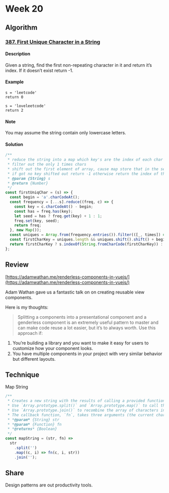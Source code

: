 # Week 20

## Algorithm

### [387. First Unique Character in a String](https://leetcode.com/problems/first-unique-character-in-a-string/)

#### Description

Given a string, find the first non-repeating character in it and return it’s index. If it doesn’t exist return -1.

#### Example

```example
s = 'leetcode'
return 0

s = 'loveleetcode'
return 2
```

#### Note

You may assume the string contain only lowercase letters.

#### Solution

```javascript
/**
 * reduce the string into a map which key's are the index of each char's unicode index, values are the increasing number based on each chars frequency
 * filter out the only 1 times chars
 * shift out the first element of array, cause map store that in the setted order.
 * if got no key shifted out return -1 otherwise return the index of the shifted out key which transform into letter using `String.fromCharCode()`
 * @param {String} s
 * @return {Number}
 */
const firstUniqChar = (s) => {
  const begin = 'a'.charCodeAt();
  const frequency = [...s].reduce((freq, c) => {
    const key = c.charCodeAt() - begin;
    const has = freq.has(key);
    let seed = has ? freq.get(key) + 1 : 1;
    freq.set(key, seed);
    return freq;
  }, new Map());
  const uniques = Array.from(frequency.entries()).filter(([_, times]) => times === 1);
  const firstCharKey = uniques.length && uniques.shift().shift() + begin;
  return firstCharKey ? s.indexOf(String.fromCharCode(firstCharKey)) : -1;
};
```

## Review

 [https://adamwathan.me/renderless-components-in-vuejs/](https://adamwathan.me/renderless-components-in-vuejs/) 

Adam Wathan gave us a fantastic talk on on creating reusable view components. 

Here is my thoughts:

> Splitting a components into a presentational component and a genderless component is an extremely useful pattern to master and can make code reuse a lot easier, but it’s to always worth. Use this approach if:  

1. You’re building a library and you want to make it easy for users to customize how your component looks.
2. You have multiple components in your project with very similar behavior but different layouts.

## Technique

Map String

```javascript
/**
 * Creates a new string with the results of calling a provided function on every character in the calling string.
 * Use `Array.prototype.split()` and `Array.prototype.map()` to call the provided function, `fn`, for each character in `str`.
 * Use `Array.prototype.join()` to recombine the array of characters into a string.
 * The callback function, `fn`, takes three arguments (the current character, the index of the current character and the string `mapString` was called upon).
 * *@param* {String} str
 * *@param* {Function} fn
 * *@returns* {Boolean}
 */
const mapString = (str, fn) =>
  str
    .split('')
    .map((c, i) => fn(c, i, str))
    .join('');
```


## Share

Design patterns are out productivity tools.